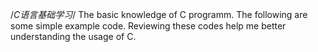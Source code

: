 /*C语言基础学习*/
The basic knowledge of C programm.
The following are some simple example code.
Reviewing these codes help me better understanding the usage of C.
